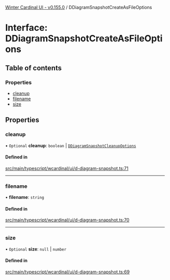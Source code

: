[Winter Cardinal UI - v0.155.0](../index.md) / DDiagramSnapshotCreateAsFileOptions

# Interface: DDiagramSnapshotCreateAsFileOptions

## Table of contents

### Properties

- [cleanup](DDiagramSnapshotCreateAsFileOptions.md#cleanup)
- [filename](DDiagramSnapshotCreateAsFileOptions.md#filename)
- [size](DDiagramSnapshotCreateAsFileOptions.md#size)

## Properties

### cleanup

• `Optional` **cleanup**: `boolean` \| [`DDiagramSnapshotCleanupOptions`](DDiagramSnapshotCleanupOptions.md)

#### Defined in

[src/main/typescript/wcardinal/ui/d-diagram-snapshot.ts:71](https://github.com/winter-cardinal/winter-cardinal-ui/blob/v0.155.0/src/main/typescript/wcardinal/ui/d-diagram-snapshot.ts#L71)

___

### filename

• **filename**: `string`

#### Defined in

[src/main/typescript/wcardinal/ui/d-diagram-snapshot.ts:70](https://github.com/winter-cardinal/winter-cardinal-ui/blob/v0.155.0/src/main/typescript/wcardinal/ui/d-diagram-snapshot.ts#L70)

___

### size

• `Optional` **size**: ``null`` \| `number`

#### Defined in

[src/main/typescript/wcardinal/ui/d-diagram-snapshot.ts:69](https://github.com/winter-cardinal/winter-cardinal-ui/blob/v0.155.0/src/main/typescript/wcardinal/ui/d-diagram-snapshot.ts#L69)
